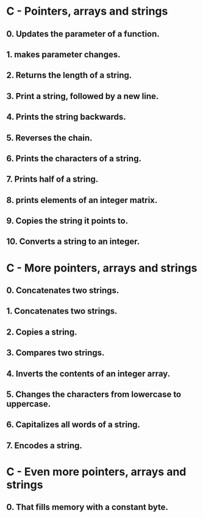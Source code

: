 # C - Pointers, arrays and strings
## 0. Updates the parameter of a function.
## 1. makes parameter changes.
## 2. Returns the length of a string.
## 3. Print a string, followed by a new line.
## 4. Prints the string backwards.
## 5. Reverses the chain.
## 6. Prints the characters of a string.
## 7. Prints half of a string.
## 8. prints elements of an integer matrix.
## 9. Copies the string it points to.
## 10. Converts a string to an integer.

# C - More pointers, arrays and strings
## 0. Concatenates two strings.
## 1. Concatenates two strings.
## 2. Copies a string.
## 3. Compares two strings.
## 4. Inverts the contents of an integer array.
## 5. Changes the characters from lowercase to uppercase.
## 6. Capitalizes all words of a string.
## 7. Encodes a string.

# C - Even more pointers, arrays and strings
## 0. That fills memory with a constant byte.
